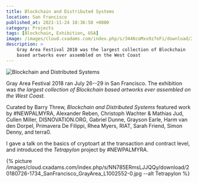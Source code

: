 ```yaml
---
title: Blockchain and Distributed Systems
location: San Francisco
published_at: 2021-11-24 18:36:58 +0800
category: Projects
tags: [Blockchain, Exhibition, USA]
image: /images/cloud.cxadams.com/index.php/s/344KcoMxx9z7oFi/download/20180725-1250_SanFrancisco_GrayArea_L1002528-0.jpg
description: >
    Gray Area Festival 2018 was the largest collection of Blockchain
    based artworks ever assembled on the West Coast
---
```


![Blockchain and Distributed
Systems](/images/cloud.cxadams.com/index.php/s/ykosKH6qk6oYzHP/download/20180730-1621_SanFrancisco_GrayArea_L1003046-0.jpg)

Gray Area Festival 2018 ran July 26--29 in San Francisco. The exhibition
was *the largest collection of Blockchain based artworks ever assembled
on the West Coast.*

Curated by Barry Threw, *Blockchain and Distributed Systems* featured
work by #NEWPALMYRA, Alexander Reben, Christoph Wachter & Mathias Jud,
Cullen Miller, DISNOVATION.ORG, Gabriel Dunne, Grayson Earle, Harm van
den Dorpel, Primavera De Filippi, Rhea Myers, RIAT, Sarah Friend, Simon
Denny, and terra0.

I gave a talk on the basics of cryptoart at the transaction and
contract level, and introduced the *Tetrapylon* project by #NEWPALMYRA.

{% picture /images/cloud.cxadams.com/index.php/s/NN785ERmsLJJQQy/download/20180726-1734_SanFrancisco_GrayArea_L1002552-0.jpg --alt Tetrapylon %}
